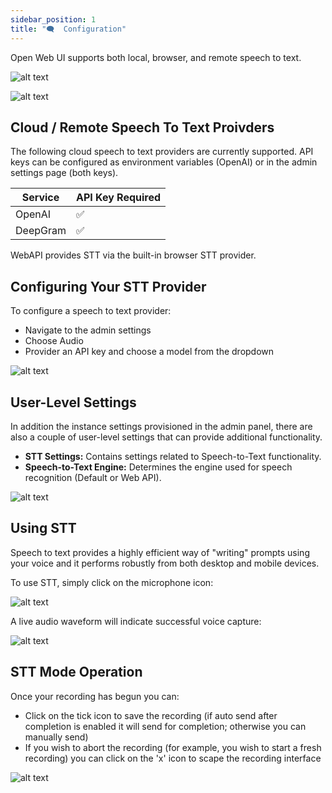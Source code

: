 ```yaml
---
sidebar_position: 1
title: "🗨️  Configuration"
---
```


Open Web UI supports both local, browser, and remote speech to text.

![alt text](/images/tutorials/stt/image.png)

![alt text](/images/tutorials/stt/stt-providers.png)

## Cloud / Remote Speech To Text Proivders

The following cloud speech to text providers are currently supported. API keys can be configured as environment variables (OpenAI) or in the admin settings page (both keys).

 | Service  | API Key Required |
 | ------------- | ------------- |
 | OpenAI  | ✅ |
 | DeepGram  | ✅ |

 WebAPI provides STT via the built-in browser STT provider.

## Configuring Your STT Provider

To configure a speech to text provider:

- Navigate to the admin settings  
- Choose Audio
- Provider an API key and choose a model from the dropdown  

![alt text](/images/tutorials/stt/stt-config.png)

## User-Level Settings

In addition the instance settings provisioned in the admin panel, there are also a couple of user-level settings that can provide additional functionality.

*   **STT Settings:** Contains settings related to Speech-to-Text functionality.
*   **Speech-to-Text Engine:** Determines the engine used for speech recognition (Default or Web API).
 

![alt text](/images/tutorials/stt/user-settings.png)

## Using STT

Speech to text provides a highly efficient way of "writing" prompts using your voice and it performs robustly from both desktop and mobile devices.

To use STT, simply click on the microphone icon:

![alt text](/images/tutorials/stt/stt-operation.png)

A live audio waveform will indicate successful voice capture:

![alt text](/images/tutorials/stt/stt-in-progress.png)

## STT Mode Operation

Once your recording has begun you can:

- Click on the tick icon to save the recording (if auto send after completion is enabled it will send for completion; otherwise you can manually send)
- If you wish to abort the recording (for example, you wish to start a fresh recording) you can click on the 'x' icon to scape the recording interface

![alt text](/images/tutorials/stt/endstt.png)

